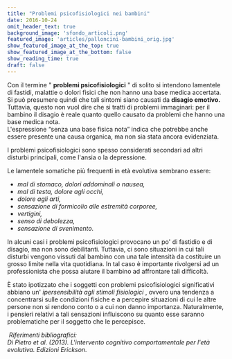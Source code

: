 ```yaml
---
title: "Problemi psicofisiologici nei bambini"
date: 2016-10-24
omit_header_text: true
background_image: 'sfondo_articoli.png'
featured_image: 'articles/palloncini-bambini_orig.jpg'
show_featured_image_at_the_top: true
show_featured_image_at_the_bottom: false
show_reading_time: true
draft: false
---
```


Con il termine " **problemi psicofisiologici** " di solito si intendono
lamentele di fastidi, malattie o dolori fisici che non hanno una base medica
accertata. Si può presumere quindi che tali sintomi siano causati da **disagio
emotivo.**  
Tuttavia, questo non vuol dire che si tratti di problemi immaginari: per il
bambino il disagio è reale quanto quello causato da problemi che hanno una
base medica nota.  
L'espressione “senza una base fisica nota” indica che potrebbe anche essere
presente una causa organica, ma non sia stata ancora evidenziata.  
  
I problemi psicofisiologici sono spesso considerati secondari ad altri
disturbi principali, come l'ansia o la depressione.  
  
Le lamentele somatiche più frequenti in età evolutiva sembrano essere:

  * _mal di stomaco, dolori addominali o nausea,_
  *  _mal di testa, dolore agli occhi,_
  *  _dolore agli arti,_
  *  _sensazione di formicolio alle estremità corporee,_
  *  _vertigini,_
  *  _senso di debolezza,_
  *  _sensazione di svenimento._

In alcuni casi i problemi psicofisiologici provocano un po' di fastidio e di
disagio, ma non sono debilitanti. Tuttavia, ci sono situazioni in cui tali
disturbi vengono vissuti dal bambino con una tale intensità da costituire un
grosso limite nella vita quotidiana. In tal caso è importante rivolgersi ad un
professionista che possa aiutare il bambino ad affrontare tali difficoltà.  
  
È stato ipotizzato che i soggetti con problemi psicofisiologici significativi
abbiano un' _ipersensibilità agli stimoli fisiologici_ , ovvero una tendenza a
concentrarsi sulle condizioni fisiche e a percepire situazioni di cui le altre
persone non si rendono conto o a cui non danno importanza. Naturalmente, i
pensieri relativi a tali sensazioni influiscono su quanto esse saranno
problematiche per il soggetto che le percepisce.  
  
​ _Riferimenti bibliografici:  
Di Pietro et al. (2013). L'intervento cognitivo comportamentale per l'età
evolutiva. Edizioni Erickson._  
  

